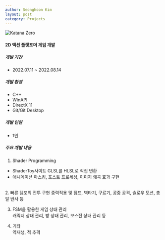 ```yaml
---
author: Seonghoon Kim
layout: post
category: Projects
---
```


![Katana Zero]({{site.baseurl}}/assets/images/katanazero_overview.png)

#### 2D 액션 플랫포머 게임 개발

##### 개발 기간
- 2022.07.11 ~ 2022.08.14

##### 개발 환경
- C++
- WinAPI
- DirectX 11
- Git/Git Desktop

##### 개발 인원
- 1인 

##### 주요 개발 내용  
1. Shader Programming
- ShaderToy사이트 GLSL를 HLSL로 직접 변환
- 애니메이션 마스킹, 포스트 프로세싱, 이미지 왜곡 효과 구현  
<br>
2. 빠른 템포의 전투 구현  
중력적용 및 점프, 벽타기, 구르기, 공중 공격, 슬로우 모션, 총알 반사 등

3. FSM을 활용한 게임 상태 관리  
캐릭터 상태 관리, 방 상태 관리, 보스전 상태 관리 등

4. 기타  
역재생, 적 추격




